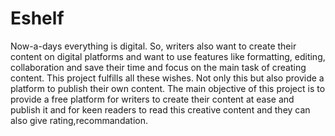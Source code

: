 # Eshelf

Now-a-days everything is digital. So, writers also want to create their content on digital platforms and want to use features like formatting, editing, collaboration and save their time and focus on the main task of creating content. This project fulfills all these wishes. Not only this but also provide a platform to publish their own content. The main objective of this project is to provide a free platform for writers to create their content at ease and publish it and for keen readers to read this creative content and they can also give rating,recommandation.
